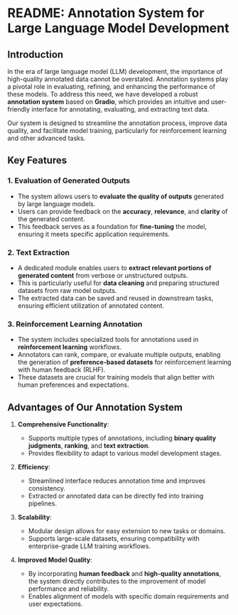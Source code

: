 # README: Annotation System for Large Language Model Development

## Introduction

In the era of large language model (LLM) development, the importance of high-quality annotated data cannot be overstated. Annotation systems play a pivotal role in evaluating, refining, and enhancing the performance of these models. To address this need, we have developed a robust **annotation system** based on **Gradio**, which provides an intuitive and user-friendly interface for annotating, evaluating, and extracting text data.

Our system is designed to streamline the annotation process, improve data quality, and facilitate model training, particularly for reinforcement learning and other advanced tasks.


## Key Features

### 1. **Evaluation of Generated Outputs**
   - The system allows users to **evaluate the quality of outputs** generated by large language models.
   - Users can provide feedback on the **accuracy**, **relevance**, and **clarity** of the generated content.
   - This feedback serves as a foundation for **fine-tuning** the model, ensuring it meets specific application requirements.

### 2. **Text Extraction**
   - A dedicated module enables users to **extract relevant portions of generated content** from verbose or unstructured outputs.
   - This is particularly useful for **data cleaning** and preparing structured datasets from raw model outputs.
   - The extracted data can be saved and reused in downstream tasks, ensuring efficient utilization of annotated content.

### 3. **Reinforcement Learning Annotation**
   - The system includes specialized tools for annotations used in **reinforcement learning** workflows.
   - Annotators can rank, compare, or evaluate multiple outputs, enabling the generation of **preference-based datasets** for reinforcement learning with human feedback (RLHF).
   - These datasets are crucial for training models that align better with human preferences and expectations.


## Advantages of Our Annotation System

1. **Comprehensive Functionality**:
   - Supports multiple types of annotations, including **binary quality judgments**, **ranking**, and **text extraction**.
   - Provides flexibility to adapt to various model development stages.

2. **Efficiency**:
   - Streamlined interface reduces annotation time and improves consistency.
   - Extracted or annotated data can be directly fed into training pipelines.

3. **Scalability**:
   - Modular design allows for easy extension to new tasks or domains.
   - Supports large-scale datasets, ensuring compatibility with enterprise-grade LLM training workflows.

4. **Improved Model Quality**:
   - By incorporating **human feedback** and **high-quality annotations**, the system directly contributes to the improvement of model performance and reliability.
   - Enables alignment of models with specific domain requirements and user expectations.

